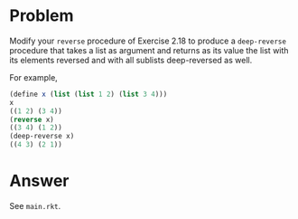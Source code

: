 # Problem

Modify your `reverse` procedure of Exercise 2.18 to produce a `deep-reverse` procedure that takes a list as argument and returns as its value the list with its elements reversed and with all sublists deep-reversed as well.

For example,

```scheme
(define x (list (list 1 2) (list 3 4)))
x
((1 2) (3 4))
(reverse x)
((3 4) (1 2))
(deep-reverse x)
((4 3) (2 1))
```

# Answer

See `main.rkt`.
